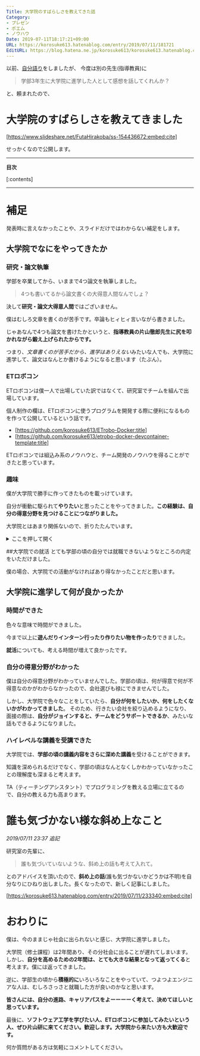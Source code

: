 ```yaml
---
Title: 大学院のすばらしさを教えてきた話
Category:
- プレゼン
- ポエム
- ノウハウ
Date: 2019-07-11T18:17:21+09:00
URL: https://korosuke613.hatenablog.com/entry/2019/07/11/181721
EditURL: https://blog.hatena.ne.jp/korosuke613/korosuke613.hatenablog.com/atom/entry/17680117127215848961
---
```


以前、[自分語り](https://korosuke613.hatenablog.com/entry/2019/02/07/055310)をしましたが、
今度は別の先生(指導教員)に

> 学部3年生に大学院に進学した人として感想を話してくれんか？

と、頼まれたので、

<!-- more -->

# 大学院のすばらしさを教えてきました

[https://www.slideshare.net/FutaHirakoba/ss-154436672:embed:cite]

せっかくなので公開します。

---

**目次**

[:contents]

---

# 補足
発表時に言えなかったことや、スライドだけではわからない補足をします。

## 大学院でなにをやってきたか
### 研究・論文執筆
学部を卒業してから、いままで4つ論文を執筆しました。

> 4つも書いてるから論文書くの大得意人間なんでしょ？

決して**研究・論文大得意人間**ではございません。

僕はむしろ文章を書くのが苦手です。卒論もヒィヒィ言いながら書きました。

じゃあなんで4つも論文を書けたかというと、**指導教員の片山徹郎先生に尻を叩かれながら鍛え上げられたからです。**

つまり、*文章書くのが苦手だから、進学はありえない*みたいな人でも、大学院に進学して、論文はなんとか書けるようになると思います（たぶん）。

### ETロボコン
ETロボコンは僕一人で出場していた訳ではなくて、研究室でチームを組んで出場しています。

個人制作の欄は、ETロボコンに使うプログラムを開発する際に便利になるものを作って公開しているという話です。

- [https://github.com/korosuke613/ETrobo-Docker:title]
- [https://github.com/korosuke613/etrobo-docker-devcontainer-template:title]

ETロボコンでは組込み系のノウハウと、チーム開発のノウハウを得ることができたと思っています。


### 趣味
僕が大学院で勝手に作ってきたものを載っけています。

自分が衝動に駆られて**やりたい**と思ったことをやってきました。**この経験は、自分の得意分野を見つけることにつながりました。**

大学院とはあまり関係ないので、折りたたんでいます。
<details><summary>ここを押して開く</summary>


#### LINE Botの作成
宮崎大学の情報がLINEで飛んできます。

Twitter版はこちら

[https://twitter.com/miya_330_bot:embed:cite]

#### Vue.jsを使ったホームページ作成
自分のホームページがあるのですが、最近Vue.jsで書き換えました。

いや、よく考えたらVueじゃなくてNuxtでしたm(__)m

[https://korosuke613.github.io/:title]

#### 既存システムのコンテナ化
アルバイトで、レガシーシステムの移行をやっていました。Windowsで動いていたため、さらに大変でした。

#### 宮大SSO自動ログインツール
宮崎大学のネットワークはユーザ認証を必要とするのですが、6時間くらいで切れてしまうので、とても不便です。なので、自動でログインするスクリプトを作りました。

今も僕の研究室で動いています。

[https://github.com/korosuke613/miyadai-sso-auto-login:title]

#### Chrome拡張機能の作成
amazonの本のページから、本の情報を抽出する、拡張機能を作りました。

[https://chrome.google.com/webstore/detail/bifa-book-info-from-amazo/bkhaeipigknfhmbkcoingjepncjpaedl:embed:cite]

#### LaTeX執筆環境のコンテナ化
LaTeXの環境を作るのがめんどくさいし、環境は汚れるしで嫌だったので、最近登場したVS Codeのdevcontainer機能を使って、環境構築を簡単にしました。

詳しくはこちら

[https://korosuke613.hatenablog.com/entry/2019/06/24/171246:embed:cite]

#### 応用情報技術者試験合格
H30秋を受けました。合格しました。

</details>


##大学院での就活
とても学部の頃の自分では就職できないようなところの内定をいただけました。

僕の場合、大学院での活動がなければあり得なかったことだと思います。

## 大学院に進学して何が良かったか
### 時間ができた
色々な意味で時間ができました。

今まで以上に**遊んだりインターン行ったり作りたい物を作ったり**できました。

**就活**についても、考える時間が増えて良かったです。

### 自分の得意分野がわかった
僕は自分の得意分野がわかっていませんでした。学部の頃は、何が得意で何が不得意なのかがわからなかったので、会社選びも禄にできませんでした。

しかし、大学院で色々なことをしていたら、**自分が何をしたいか、何をしたくないかがわかってきました**。
そのため、行きたい会社を絞り込めるようになり、面接の際は、**自分がジョインすると、チームをどうサポートできるか**、みたいな話もできるようになりました。

### ハイレベルな講義を受講できた
大学院では、**学部の頃の講義内容をさらに深めた講義**を受けることができます。

知識を深められるだけでなく、学部の頃はなんとなくしかわかっていなかったことの理解度も深まると考えます。

TA（ティーチングアシスタント）でプログラミングを教える立場に立てるので、自分の教える力も高まります。

# 誰も気づかない様な斜め上なこと

*2019/07/11 23:37 追記*

研究室の先輩に、

> 誰も気づいていないような、斜め上の話も考えて入れて。

とのアドバイスを頂いたので、**斜め上の話**(誰も気づかないかどうかは不明)を自分なりにひねり出しました。長くなったので、新しく記事にしました。

[https://korosuke613.hatenablog.com/entry/2019/07/11/233340:embed:cite]



# おわりに
僕は、今のままじゃ社会に出られないと感じ、大学院に進学しました。

大学院（修士課程）は2年間あり、その分社会に出ることが遅れてしまいます。しかし、**自分を高めるための2年間は、とても大きな結果となって返ってくる**と考えます。僕には返ってきました。

逆に、学部生の頃から**積極的に**いろいろなことをやっていて、つよつよエンジニアな人は、むしろさっさと就職した方が良いのかなと思います。

**皆さんには、自分の進路、キャリアパスをよーーーーく考えて、決めてほしいと思っています。**

最後に、**ソフトウェア工学を学びたい人、ETロボコンに参加してみたいという人、ぜひ片山研に来てください。歓迎します。大学院から来たい方も大歓迎です。**

何か質問がある方は気軽にコメントしてください。
